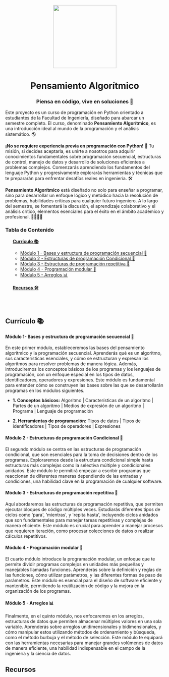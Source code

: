 <p align="center">
<img src="https://github.com/LoopBraker/7706-Pensamiento-Algoritmico/assets/155758226/82827900-b9a1-46ce-ad3f-8b2a2146f406" width="200" height="auto">
</p>

<h1 align="center">Pensamiento Algorítmico</h1>

<h3 align="center"> Piensa en código, vive en soluciones 🚀</h3>

Este proyecto es un curso de programación en Python orientado a estudiantes de la Facultad de Ingeniería, diseñado para abarcar un semestre completo. El curso, denominado **Pensamiento Algorítmico**, es una introducción ideal al mundo de la programación y el análisis sistemático. 🌎

**¡No se requiere experiencia previa en programación con Python!** 🚀 Tu misión, si decides aceptarla, es unirte a nosotros para adquirir conocimientos fundamentales sobre programación secuencial, estructuras de control, manejo de datos y desarrollo de soluciones eficientes a problemas complejos. Comenzarás aprendiendo los fundamentos del lenguaje Python y progresivamente explorarás herramientas y técnicas que te prepararán para enfrentar desafíos reales en ingeniería. 🛠️

**Pensamiento Algorítmico** está diseñado no solo para enseñar a programar, sino para desarrollar un enfoque lógico y metódico hacia la resolución de problemas, habilidades críticas para cualquier futuro ingeniero. A lo largo del semestre, se fomentará la discusión, el aprendizaje colaborativo y el análisis crítico, elementos esenciales para el éxito en el ámbito académico y profesional. 👩‍🎓👨‍🎓

### Tabla de Contenido<br>
<ul>
<a href="#curriculo"><strong>Currículo 📚</strong></a>
  <ul>
    <li><a href="#modulo-1">Módulo 1 - Bases y estructura de programación secuencial 🧱</a></li>
    <li><a href="#modulo-2">Módulo 2 - Estructuras de programación Condicional 🔀</a></li>
    <li><a href="#modulo-3">Módulo 3 - Estructuras de programación repetitiva 🔁</a></li>
    <li><a href="#modulo-4">Módulo 4 - Programación modular 🧩</a></li>
    <li><a href="#modulo-5">Módulo 5 - Arreglos 📊</a></li>
  </ul>
  <br>
<a href="#recursos"><strong>Recursos 🛠️</strong></a>
</ul>
<br>
<br>


<h2 id="curriculo">
Currículo 📚
</h2>

<h4 id="modulo-1">
Módulo 1- Bases y estructura de programación secuencial 🧱
</h4>

En este primer módulo, estableceremos las bases del pensamiento algorítmico y la programación secuencial. Aprenderás qué es un algoritmo, sus características esenciales, y cómo se estructuran y expresan los algoritmos para resolver problemas de manera lógica. Además, introduciremos los conceptos básicos de los programas y los lenguajes de programación, con un enfoque especial en los tipos de datos, identificadores, operadores y expresiones. Este módulo es fundamental para entender cómo se construyen las bases sobre las que se desarrollarán programas en los módulos siguientes.
- **1. Conceptos básicos:** Algoritmo | Características de un algoritmo | Partes de un algoritmo | Medios de expresión de un algoritmo | Programa | Lenguaje de programación

- **2. Herramientas de programación:** Tipos de datos | Tipos de identificadores | Tipos de operadores | Expresiones 

<h4 id="modulo-2">
Módulo 2 - Estructuras de programación Condicional 🔀
</h4>

El segundo módulo se centra en las estructuras de programación condicional, que son esenciales para la toma de decisiones dentro de los programas. Exploraremos desde la estructura condicional simple hasta estructuras más complejas como la selectiva múltiple y condicionales anidados. Este módulo te permitirá empezar a escribir programas que reaccionan de diferentes maneras dependiendo de las entradas y condiciones, una habilidad clave en la programación de cualquier software.

<h4 id="modulo-3">
Módulo 3 - Estructuras de programación repetitiva 🔁
</h4>

Aquí abordaremos las estructuras de programación repetitiva, que permiten ejecutar bloques de código múltiples veces. Estudiarás diferentes tipos de ciclos como 'para', 'mientras', y 'repita hasta', incluyendo ciclos anidados que son fundamentales para manejar tareas repetitivas y complejas de manera eficiente. Este módulo es crucial para aprender a manejar procesos que requieren iteración, como procesar colecciones de datos o realizar cálculos repetitivos.

<h4 id="modulo-4">
Módulo 4 - Programación modular 🧩
</h4>

El cuarto módulo introduce la programación modular, un enfoque que te permite dividir programas complejos en unidades más pequeñas y manejables llamadas funciones. Aprenderás sobre la definición y reglas de las funciones, cómo utilizar parámetros, y las diferentes formas de paso de parámetros. Este módulo es esencial para el diseño de software eficiente y mantenible, permitiendo la reutilización de código y la mejora en la organización de los programas.

<h4 id="modulo-5">
Módulo 5 - Arreglos 📊
</h4>

Finalmente, en el quinto módulo, nos enfocaremos en los arreglos, estructuras de datos que permiten almacenar múltiples valores en una sola variable. Aprenderás sobre arreglos unidimensionales y bidimensionales, y cómo manipular estos utilizando métodos de ordenamiento y búsqueda, como el método burbuja y el método de selección. Este módulo te equipará con las herramientas necesarias para manejar grandes volúmenes de datos de manera eficiente, una habilidad indispensable en el campo de la ingeniería y la ciencia de datos.

<h2 id="recursos">
Recursos
</h2>
